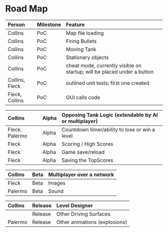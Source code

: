 # Road Map #

| Person | Milestone | Feature |
|:-------|:----------|:--------|
| Collins | PoC | Map file loading |
| Collins | PoC | Firing Bullets |
| Collins | PoC | Moving Tank |
| Collins | PoC | Stationary objects |
| Collins | PoC | cheat mode, currently visible on startup; will be placed under a button |
| Collins, Fleck | PoC | outlined unit tests; first one created |
| Fleck, Collins | PoC | GUI calls code |

| Collins  | Alpha | Opposing Tank Logic (extendable by AI or multiplayer) |
|:---------|:------|:------------------------------------------------------|
| Fleck, Palermo | Alpha | Countdown timer/ability to lose or win a level |
| Fleck  | Alpha | Scoring / High Scores |
| Fleck | Alpha | Game save/reload |
| Fleck | Alpha | Saving the TopScores |

| Collins | Beta | Multiplayer over a network |
|:--------|:-----|:---------------------------|
| Fleck | Beta | Images |
| Palermo | Beta | Sound |

| Collins | Release | Level Designer |
|:--------|:--------|:---------------|
|  | Release | Other Driving Surfaces |
| Palermo | Release | Other animations (explosions) |